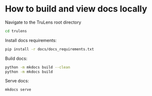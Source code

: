 # How to build and view docs locally

Navigate to the TruLens root directory
```bash
cd trulens
```

Install docs requirements:
```bash
pip install -r docs/docs_requirements.txt
```

Build docs:
```bash
python -m mkdocs build --clean
python -m mkdocs build
```

Serve docs:
```bash
mkdocs serve
```
